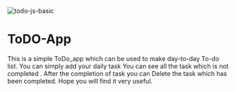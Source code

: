 ![todo-js-basic](https://user-images.githubusercontent.com/48526522/63490490-a88e0280-c469-11e9-8891-cc9b26660a65.png)

# ToDO-App
This is a simple ToDo_app which can be used to make day-to-day To-do list.
You can simply add your daily task You can see all the task which is not completed .
After the completion of task you can Delete the task which has been completed.
Hope you will find it very useful.
